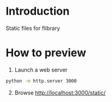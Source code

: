 # Introduction

Static files for flibrary


# How to preview

1. Launch a web server

```bash
python -m http.server 3000
```

2. Browse [http://localhost:3000/static/](http://localhost:3000/static/)